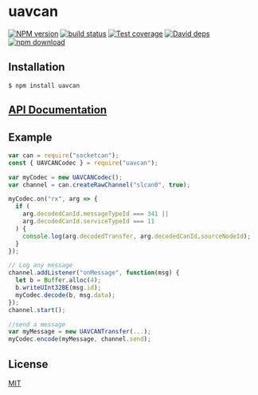 # uavcan

[![NPM version][npm-image]][npm-url]
[![build status][travis-image]][travis-url]
[![Test coverage][codecov-image]][codecov-url]
[![David deps][david-image]][david-url]
[![npm download][download-image]][download-url]

## Installation

`$ npm install uavcan`

## [API Documentation](https://cheminfo.github.io/uavcan/)

## Example

```js
var can = require("socketcan");
const { UAVCANCodec } = require("uavcan");

var myCodec = new UAVCANCodec();
var channel = can.createRawChannel("slcan0", true);

myCodec.on("rx", arg => {
  if (
    arg.decodedCanId.messageTypeId === 341 ||
    arg.decodedCanId.serviceTypeId === 11
  ) {
    console.log(arg.decodedTransfer, arg.decodedCanId.sourceNodeId);
  }
});

// Log any message
channel.addListener("onMessage", function(msg) {
  let b = Buffer.alloc(4);
  b.writeUInt32BE(msg.id);
  myCodec.decode(b, msg.data);
});
channel.start();

//send a message
var myMessage = new UAVCANTransfer(...);
myCodec.encode(myMessage, channel.send);
```

## License

[MIT](./LICENSE)

[npm-image]: https://img.shields.io/npm/v/uavcan.svg?style=flat-square
[npm-url]: https://www.npmjs.com/package/uavcan
[travis-image]: https://img.shields.io/travis/cheminfo/uavcan/master.svg?style=flat-square
[travis-url]: https://travis-ci.org/cheminfo/uavcan
[codecov-image]: https://img.shields.io/codecov/c/github/cheminfo/uavcan.svg?style=flat-square
[codecov-url]: https://codecov.io/gh/cheminfo/uavcan
[david-image]: https://img.shields.io/david/cheminfo/uavcan.svg?style=flat-square
[david-url]: https://david-dm.org/cheminfo/uavcan
[download-image]: https://img.shields.io/npm/dm/uavcan.svg?style=flat-square
[download-url]: https://www.npmjs.com/package/uavcan
